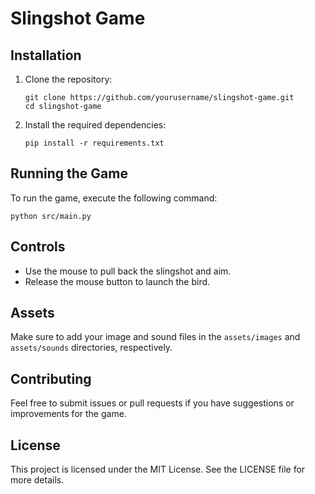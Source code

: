 # Slingshot Game

## Installation

1. Clone the repository:
   ```
   git clone https://github.com/yourusername/slingshot-game.git
   cd slingshot-game
   ```

2. Install the required dependencies:
   ```
   pip install -r requirements.txt
   ```

## Running the Game

To run the game, execute the following command:
```
python src/main.py
```

## Controls

- Use the mouse to pull back the slingshot and aim.
- Release the mouse button to launch the bird.

## Assets

Make sure to add your image and sound files in the `assets/images` and `assets/sounds` directories, respectively.

## Contributing

Feel free to submit issues or pull requests if you have suggestions or improvements for the game.

## License

This project is licensed under the MIT License. See the LICENSE file for more details.
